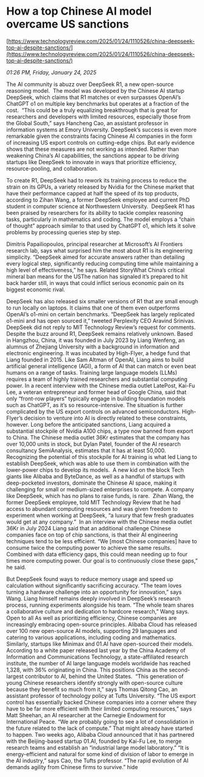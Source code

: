 # How a top Chinese AI model overcame US sanctions

[https://www.technologyreview.com/2025/01/24/1110526/china-deepseek-top-ai-despite-sanctions/](https://www.technologyreview.com/2025/01/24/1110526/china-deepseek-top-ai-despite-sanctions/)

*01:26 PM, Friday, January 24, 2025*

The AI community is abuzz over DeepSeek R1, a new open-source reasoning model.  The model was developed by the Chinese AI startup DeepSeek, which claims that R1 matches or even surpasses OpenAI’s ChatGPT o1 on multiple key benchmarks but operates at a fraction of the cost.   “This could be a truly equalizing breakthrough that is great for researchers and developers with limited resources, especially those from the Global South,” says Hancheng Cao, an assistant professor in information systems at Emory University. DeepSeek’s success is even more remarkable given the constraints facing Chinese AI companies in the form of increasing US export controls on cutting-edge chips. But early evidence shows that these measures are not working as intended. Rather than weakening China’s AI capabilities, the sanctions appear to be driving startups like DeepSeek to innovate in ways that prioritize efficiency, resource-pooling, and collaboration.

To create R1, DeepSeek had to rework its training process to reduce the strain on its GPUs, a variety released by Nvidia for the Chinese market that have their performance capped at half the speed of its top products, according to Zihan Wang, a former DeepSeek employee and current PhD student in computer science at Northwestern University.  DeepSeek R1 has been praised by researchers for its ability to tackle complex reasoning tasks, particularly in mathematics and coding. The model employs a “chain of thought” approach similar to that used by ChatGPT o1, which lets it solve problems by processing queries step by step.

Dimitris Papailiopoulos, principal researcher at Microsoft’s AI Frontiers research lab, says what surprised him the most about R1 is its engineering simplicity. “DeepSeek aimed for accurate answers rather than detailing every logical step, significantly reducing computing time while maintaining a high level of effectiveness,” he says. Related StoryWhat China’s critical mineral ban means for the USThe nation has signaled it’s prepared to hit back harder still, in ways that could inflict serious economic pain on its biggest economic rival.

DeepSeek has also released six smaller versions of R1 that are small enough to run locally on laptops. It claims that one of them even outperforms OpenAI’s o1-mini on certain benchmarks. “DeepSeek has largely replicated o1-mini and has open sourced it,” tweeted Perplexity CEO Aravind Srinivas. DeepSeek did not reply to MIT Technology Review’s request for comments. Despite the buzz around R1, DeepSeek remains relatively unknown. Based in Hangzhou, China, it was founded in July 2023 by Liang Wenfeng, an alumnus of Zhejiang University with a background in information and electronic engineering. It was incubated by High-Flyer, a hedge fund that Liang founded in 2015. Like Sam Altman of OpenAI, Liang aims to build artificial general intelligence (AGI), a form of AI that can match or even beat humans on a range of tasks. Training large language models (LLMs) requires a team of highly trained researchers and substantial computing power. In a recent interview with the Chinese media outlet LatePost, Kai-Fu Lee, a veteran entrepreneur and former head of Google China, said that only “front-row players” typically engage in building foundation models such as ChatGPT, as it’s so resource-intensive.   The situation is further complicated by the US export controls on advanced semiconductors. High-Flyer’s decision to venture into AI is directly related to these constraints, however. Long before the anticipated sanctions, Liang acquired a substantial stockpile of Nvidia A100 chips, a type now banned from export to China. The Chinese media outlet 36Kr estimates that the company has over 10,000 units in stock, but Dylan Patel, founder of the AI research consultancy SemiAnalysis, estimates that it has at least 50,000. Recognizing the potential of this stockpile for AI training is what led Liang to establish DeepSeek, which was able to use them in combination with the lower-power chips to develop its models.  A new kid on the block Tech giants like Alibaba and ByteDance, as well as a handful of startups with deep-pocketed investors, dominate the Chinese AI space, making it challenging for small or medium-sized enterprises to compete. A company like DeepSeek, which has no plans to raise funds, is rare.  Zihan Wang, the former DeepSeek employee, told MIT Technology Review that he had access to abundant computing resources and was given freedom to experiment when working at DeepSeek, “a luxury that few fresh graduates would get at any company.”  In an interview with the Chinese media outlet 36Kr in July 2024 Liang said that an additional challenge Chinese companies face on top of chip sanctions, is that their AI engineering techniques tend to be less efficient. “We [most Chinese companies] have to consume twice the computing power to achieve the same results. Combined with data efficiency gaps, this could mean needing up to four times more computing power. Our goal is to continuously close these gaps,” he said.

But DeepSeek found ways to reduce memory usage and speed up calculation without significantly sacrificing accuracy. “The team loves turning a hardware challenge into an opportunity for innovation,” says Wang. Liang himself remains deeply involved in DeepSeek’s research process, running experiments alongside his team. “The whole team shares a collaborative culture and dedication to hardcore research,” Wang says. Open to all As well as prioritizing efficiency, Chinese companies are increasingly embracing open-source principles. Alibaba Cloud has released over 100 new open-source AI models, supporting 29 languages and catering to various applications, including coding and mathematics. Similarly, startups like Minimax and 01.AI have open-sourced their models.  According to a white paper released last year by the China Academy of Information and Communications Technology, a state-affiliated research institute, the number of AI large language models worldwide has reached 1,328, with 36% originating in China. This positions China as the second-largest contributor to AI, behind the United States.  “This generation of young Chinese researchers identify strongly with open-source culture because they benefit so much from it,” says Thomas Qitong Cao, an assistant professor of technology policy at Tufts University. “The US export control has essentially backed Chinese companies into a corner where they have to be far more efficient with their limited computing resources,” says Matt Sheehan, an AI researcher at the Carnegie Endowment for International Peace. “We are probably going to see a lot of consolidation in the future related to the lack of compute.” That might already have started to happen. Two weeks ago, Alibaba Cloud announced that it has partnered with the Beijing-based startup 01.AI, founded by Kai-Fu Lee, to merge research teams and establish an “industrial large model laboratory.” “It is energy-efficient and natural for some kind of division of labor to emerge in the AI industry,” says Cao, the Tufts professor. “The rapid evolution of AI demands agility from Chinese firms to survive.” hide

